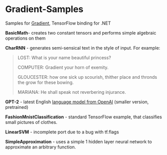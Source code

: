 # Gradient-Samples
Samples for [Gradient](https://losttech.software/gradient.html), TensorFlow binding for .NET

**BasicMath**- creates two constant tensors and performs simple algebraic operations on them

**CharRNN** - generates semi-sensical text in the style of input. For example:
> LOST:
> What is your name beautiful princess?
>
> COMPUTER:
> Gradient your horn of exemity.
>
> GLOUCESTER:
> how one sick up scourish, thither place and thronds the grow for these bowing.
> 
> MARIANA:
> He shall speak not reverbering injurance.

**GPT-2** - latest English [language model from OpenAI](https://blog.openai.com/better-language-models/) (smaller version, pretrained)

**FashionMnistClassification** - standard TensorFlow example, that classifies small pictures of clothes.

**LinearSVM** - incomplete port due to a bug with tf.flags

**SimpleApproximation** - uses a simple 1 hidden layer neural network to approximate an arbitrary function.
